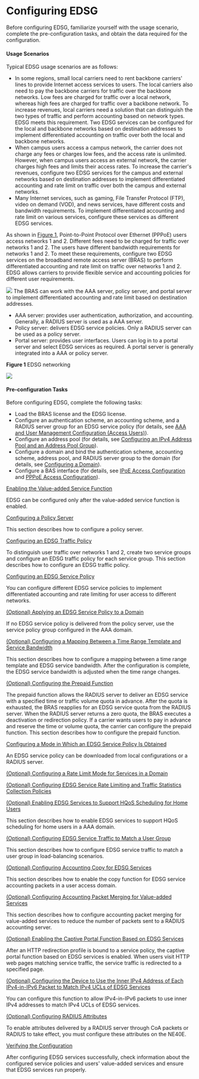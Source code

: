 Configuring EDSG
================

Before configuring EDSG, familiarize yourself with the
usage scenario, complete the pre-configuration tasks, and obtain the
data required for the configuration.

#### Usage Scenarios

Typical EDSG usage scenarios
are as follows:

* In some regions, small local carriers need to rent backbone
  carriers' lines to provide Internet access services to users. The
  local carriers also need to pay the backbone carriers for traffic
  over the backbone networks. Low fees are charged for traffic over
  a local network, whereas high fees are charged for traffic over a
  backbone network. To increase revenues, local carriers need a solution
  that can distinguish the two types of traffic and perform accounting
  based on network types. EDSG meets this requirement. Two EDSG services
  can be configured for the local and backbone networks based on destination
  addresses to implement differentiated accounting on traffic over both
  the local and backbone networks.
* When campus users access a campus network, the carrier does
  not charge any fees or charges low fees, and the access rate is unlimited.
  However, when campus users access an external network, the carrier
  charges high fees and limits their access rates. To increase the carrier's
  revenues, configure two EDSG services for the campus and external
  networks based on destination addresses to implement differentiated
  accounting and rate limit on traffic over both the campus and external
  networks.
* Many Internet services, such as gaming, File Transfer Protocol
  (FTP), video on demand (VOD), and news services, have different costs
  and bandwidth requirements. To implement differentiated accounting
  and rate limit on various services, configure these services as different
  EDSG services.

As shown in [Figure 1](#EN-US_TASK_0172375050__fig_dc_ne_cfg_edsg_000201), Point-to-Point Protocol over Ethernet (PPPoE) users access networks
1 and 2. Different fees need to be charged for traffic over networks
1 and 2. The users have different bandwidth requirements for networks
1 and 2. To meet these requirements, configure two EDSG services on
the broadband remote access server (BRAS) to perform differentiated
accounting and rate limit on traffic over networks 1 and 2. EDSG allows
carriers to provide flexible service and accounting policies for different
user requirements.

![](../../../../public_sys-resources/note_3.0-en-us.png) The BRAS can work with
the AAA server, policy server, and portal server to implement differentiated
accounting and rate limit based on destination addresses.

* AAA server: provides user authentication, authorization, and
  accounting. Generally, a RADIUS server is used as a AAA server.
* Policy server: delivers EDSG service policies. Only a RADIUS
  server can be used as a policy server.
* Portal server: provides user interfaces. Users can log in to
  a portal server and select EDSG services as required. A portal server
  is generally integrated into a AAA or policy server.



**Figure 1** EDSG networking
  
![](images/fig_dc_ne_cfg_edsg_0001.png)

#### Pre-configuration Tasks

Before configuring
EDSG, complete the following tasks:

* Load the BRAS license and the EDSG license.
* Configure an authentication scheme, an accounting scheme, and
  a RADIUS server group for an EDSG service policy (for details, see [AAA and User Management Configuration (Access Users)](dc_ne_aaa_cfg_0035.html)).
* Configure an address pool (for details, see [Configuring an IPv4 Address Pool and an Address Pool Group](dc_ne_ipv4_address_cfg_0048.html)).
* Configure a domain and bind the authentication scheme, accounting
  scheme, address pool, and RADIUS server group to the domain (for details,
  see [Configuring a Domain](dc_ne_aaa_cfg_0111.html)).
* Configure a BAS interface (for details, see [IPoE Access Configuration](dc_ne_ipox_cfg_0031.html) and [PPPoE Access Configuration](dc_ne_pppoe_cfg_0001.html)).


[Enabling the Value-added Service Function](../../../../software/nev8r10_vrpv8r16/user/ne/dc_ne_edsg_cfg_0004.html)

EDSG can be configured only after the value-added service function is enabled.

[Configuring a Policy Server](../../../../software/nev8r10_vrpv8r16/user/ne/dc_ne_edsg_cfg_0005.html)

This section describes how to configure a policy server.

[Configuring an EDSG Traffic Policy](../../../../software/nev8r10_vrpv8r16/user/ne/dc_ne_edsg_cfg_0006.html)

To distinguish user traffic over networks 1 and 2, create two service groups and configure an EDSG traffic policy for each service group. This section describes how to configure an EDSG traffic policy.

[Configuring an EDSG Service Policy](../../../../software/nev8r10_vrpv8r16/user/ne/dc_ne_edsg_cfg_0007.html)

You can configure different EDSG service policies to implement differentiated accounting and rate limiting for user access to different networks.

[(Optional) Applying an EDSG Service Policy to a Domain](../../../../software/nev8r10_vrpv8r16/user/ne/dc_ne_edsg_cfg_0032.html)

If no EDSG service policy is delivered from the policy server, use the service policy group configured in the AAA domain.

[(Optional) Configuring a Mapping Between a Time Range Template and Service Bandwidth](../../../../software/nev8r10_vrpv8r16/user/ne/dc_ne_cfg_edsg_0015.html)

This section describes how to configure a mapping between a time range template and EDSG service bandwidth. After the configuration is complete, the EDSG service bandwidth is adjusted when the time range changes.

[(Optional) Configuring the Prepaid Function](../../../../software/nev8r10_vrpv8r16/user/ne/dc_ne_edsg_cfg_0009.html)

The prepaid function allows the RADIUS server to deliver an EDSG service with a specified time or traffic volume quota in advance. After the quota is exhausted, the BRAS reapplies for an EDSG service quota from the RADIUS server. When the RADIUS server returns a zero quota, the BRAS executes a deactivation or redirection policy. If a carrier wants users to pay in advance and reserve the time or volume quota, the carrier can configure the prepaid function. This section describes how to configure the prepaid function.

[Configuring a Mode in Which an EDSG Service Policy Is Obtained](../../../../software/nev8r10_vrpv8r16/user/ne/dc_ne_edsg_cfg_0010.html)

An EDSG service policy can be downloaded from local configurations or a RADIUS server.

[(Optional) Configuring a Rate Limit Mode for Services in a Domain](../../../../software/nev8r10_vrpv8r16/user/ne/dc_ne_edsg_cfg_0011.html)



[(Optional) Configuring EDSG Service Rate Limiting and Traffic Statistics Collection Policies](../../../../software/nev8r10_vrpv8r16/user/ne/dc_ne_edsg_cfg_0060.html)



[(Optional) Enabling EDSG Services to Support HQoS Scheduling for Home Users](../../../../software/nev8r10_vrpv8r16/user/ne/dc_ne_edsg_cfg_0022.html)

This section describes how to enable EDSG services to support HQoS scheduling for home users in a AAA domain.

[(Optional) Configuring EDSG Service Traffic to Match a User Group](../../../../software/nev8r10_vrpv8r16/user/ne/dc_ne_edsg_cfg_0021.html)

This section describes how to configure EDSG service traffic to match a user group in load-balancing scenarios.

[(Optional) Configuring Accounting Copy for EDSG Services](../../../../software/nev8r10_vrpv8r16/user/ne/dc_ne_cfg_edsg_0026.html)

This section describes how to enable the copy function for EDSG service accounting packets in a user access domain.

[(Optional) Configuring Accounting Packet Merging for Value-added Services](../../../../software/nev8r10_vrpv8r16/user/ne/dc_ne_cfg_edsg_0027.html)

This section describes how to configure accounting packet merging for value-added services to reduce the number of packets sent to a RADIUS accounting server.

[(Optional) Enabling the Captive Portal Function Based on EDSG Services](../../../../software/nev8r10_vrpv8r16/user/ne/dc_ne_edsg_cfg_0023.html)

After an HTTP redirection profile is bound to a service policy, the captive portal function based on EDSG services is enabled. When users visit HTTP web pages matching service traffic, the service traffic is redirected to a specified page.

[(Optional) Configuring the Device to Use the Inner IPv4 Address of Each IPv4-in-IPv6 Packet to Match IPv4 UCLs of EDSG Services](../../../../software/nev8r10_vrpv8r16/user/ne/dc_ne_edsg_cfg_0028.html)

You can configure this function to allow IPv4-in-IPv6 packets to use inner IPv4 addresses to match IPv4 UCLs of EDSG services.

[(Optional) Configuring RADIUS Attributes](../../../../software/nev8r10_vrpv8r16/user/ne/dc_ne_cfg_edsg_0013.html)

To enable attributes delivered by a RADIUS server through CoA packets or RADIUS to take effect, you must configure these attributes on the NE40E.

[Verifying the Configuration](../../../../software/nev8r10_vrpv8r16/user/ne/dc_ne_edsg_cfg_0012.html)

After configuring EDSG services successfully, check information about the configured service policies and users' value-added services and ensure that EDSG services run properly.